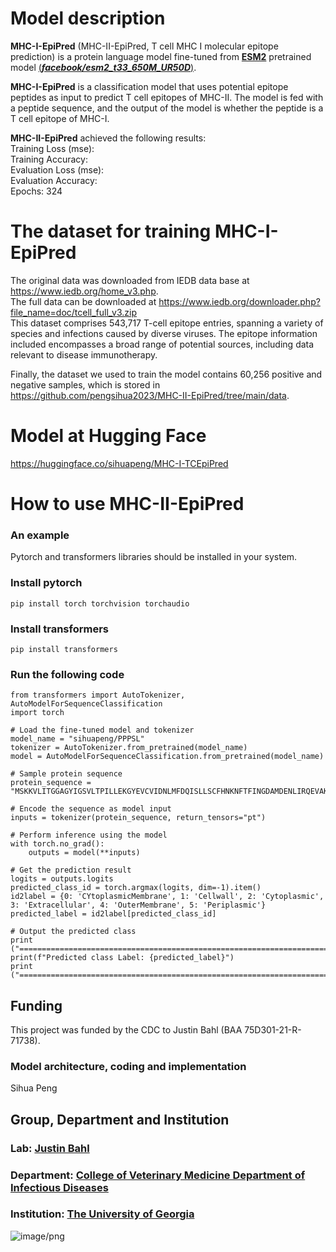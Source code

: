 # Model description
**MHC-I-EpiPred** (MHC-II-EpiPred, T cell MHC I molecular epitope prediction) is a protein language model fine-tuned from [**ESM2**](https://github.com/facebookresearch/esm) pretrained model [(***facebook/esm2_t33_650M_UR50D***)](https://huggingface.co/facebook/esm2_t33_650M_UR50D).    

**MHC-I-EpiPred** is a classification model that uses potential epitope peptides as input to predict T cell epitopes of MHC-II. The model is fed with a peptide sequence, and the output of the model is whether the peptide is a T cell epitope of MHC-I.  

**MHC-II-EpiPred** achieved the following results:  
Training Loss (mse):    
Training Accuracy:   
Evaluation Loss (mse):     
Evaluation Accuracy:     
Epochs: 324  
# The dataset for training **MHC-I-EpiPred**
The original data was downloaded from IEDB data base at https://www.iedb.org/home_v3.php.  
The full data can be downloaded at  https://www.iedb.org/downloader.php?file_name=doc/tcell_full_v3.zip  
This dataset comprises 543,717 T-cell epitope entries, spanning a variety of species and infections caused by diverse viruses. The epitope information included encompasses a broad range of potential sources, including data relevant to disease immunotherapy.  

Finally, the dataset we used to train the model contains 60,256 positive and negative samples, which is stored in https://github.com/pengsihua2023/MHC-II-EpiPred/tree/main/data.   

# Model at Hugging Face
https://huggingface.co/sihuapeng/MHC-I-TCEpiPred   

# How to use **MHC-II-EpiPred**
### An example
Pytorch and transformers libraries should be installed in your system.  
### Install pytorch
```
pip install torch torchvision torchaudio

```
### Install transformers
```
pip install transformers

```
### Run the following code
```
from transformers import AutoTokenizer, AutoModelForSequenceClassification
import torch

# Load the fine-tuned model and tokenizer
model_name = "sihuapeng/PPPSL"
tokenizer = AutoTokenizer.from_pretrained(model_name)
model = AutoModelForSequenceClassification.from_pretrained(model_name)

# Sample protein sequence
protein_sequence = "MSKKVLITGGAGYIGSVLTPILLEKGYEVCVIDNLMFDQISLLSCFHNKNFTFINGDAMDENLIRQEVAKADIIIPLAALVGAPLCKRNPKLAKMINYEAVKMISDFASPSQIFIYPNTNSGYGIGEKDAMCTEESPLRPISEYGIDKVHAEQYLLDKGNCVTFRLATVFGISPRMRLDLLVNDFTYRAYRDKFIVLFEEHFRRNYIHVRDVVKGFIHGIENYDKMKGQAYNMGLSSANLTKRQLAETIKKYIPDFYIHSANIGEDPDKRDYLVSNTKLEATGWKPDNTLEDGIKELLRAFKMMKVNRFANFN"

# Encode the sequence as model input
inputs = tokenizer(protein_sequence, return_tensors="pt")

# Perform inference using the model
with torch.no_grad():
    outputs = model(**inputs)

# Get the prediction result
logits = outputs.logits
predicted_class_id = torch.argmax(logits, dim=-1).item()
id2label = {0: 'CYtoplasmicMembrane', 1: 'Cellwall', 2: 'Cytoplasmic', 3: 'Extracellular', 4: 'OuterMembrane', 5: 'Periplasmic'}
predicted_label = id2label[predicted_class_id]

# Output the predicted class
print ("===========================================================================================================================================")
print(f"Predicted class Label: {predicted_label}")
print ("===========================================================================================================================================")

```

## Funding
This project was funded by the CDC to Justin Bahl (BAA 75D301-21-R-71738).  
### Model architecture, coding and implementation
Sihua Peng  
## Group, Department and Institution  
### Lab: [Justin Bahl](https://bahl-lab.github.io/)  
### Department: [College of Veterinary Medicine Department of Infectious Diseases](https://vet.uga.edu/education/academic-departments/infectious-diseases/)  
### Institution: [The University of Georgia](https://www.uga.edu/)  

![image/png](https://cdn-uploads.huggingface.co/production/uploads/64c56e2d2d07296c7e35994f/2rlokZM1FBTxibqrM8ERs.png)
